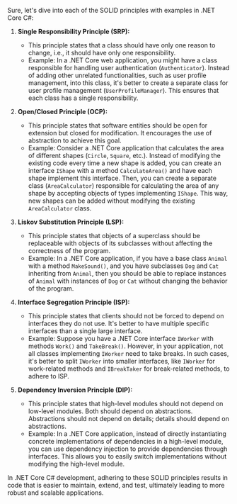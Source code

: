 Sure, let's dive into each of the SOLID principles with examples in .NET Core C#:

1. **Single Responsibility Principle (SRP):**
   - This principle states that a class should have only one reason to change, i.e., it should have only one responsibility.
   - Example: In a .NET Core web application, you might have a class responsible for handling user authentication (`Authenticator`). Instead of adding other unrelated functionalities, such as user profile management, into this class, it's better to create a separate class for user profile management (`UserProfileManager`). This ensures that each class has a single responsibility.

2. **Open/Closed Principle (OCP):**
   - This principle states that software entities should be open for extension but closed for modification. It encourages the use of abstraction to achieve this goal.
   - Example: Consider a .NET Core application that calculates the area of different shapes (`Circle`, `Square`, etc.). Instead of modifying the existing code every time a new shape is added, you can create an interface `IShape` with a method `CalculateArea()` and have each shape implement this interface. Then, you can create a separate class (`AreaCalculator`) responsible for calculating the area of any shape by accepting objects of types implementing `IShape`. This way, new shapes can be added without modifying the existing `AreaCalculator` class.

3. **Liskov Substitution Principle (LSP):**
   - This principle states that objects of a superclass should be replaceable with objects of its subclasses without affecting the correctness of the program.
   - Example: In a .NET Core application, if you have a base class `Animal` with a method `MakeSound()`, and you have subclasses `Dog` and `Cat` inheriting from `Animal`, then you should be able to replace instances of `Animal` with instances of `Dog` or `Cat` without changing the behavior of the program.

4. **Interface Segregation Principle (ISP):**
   - This principle states that clients should not be forced to depend on interfaces they do not use. It's better to have multiple specific interfaces than a single large interface.
   - Example: Suppose you have a .NET Core interface `IWorker` with methods `Work()` and `TakeBreak()`. However, in your application, not all classes implementing `IWorker` need to take breaks. In such cases, it's better to split `IWorker` into smaller interfaces, like `IWorker` for work-related methods and `IBreakTaker` for break-related methods, to adhere to ISP.

5. **Dependency Inversion Principle (DIP):**
   - This principle states that high-level modules should not depend on low-level modules. Both should depend on abstractions. Abstractions should not depend on details; details should depend on abstractions.
   - Example: In a .NET Core application, instead of directly instantiating concrete implementations of dependencies in a high-level module, you can use dependency injection to provide dependencies through interfaces. This allows you to easily switch implementations without modifying the high-level module.

In .NET Core C# development, adhering to these SOLID principles results in code that is easier to maintain, extend, and test, ultimately leading to more robust and scalable applications.